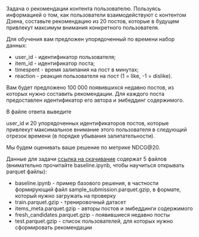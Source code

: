 Задача о рекомендации контента пользователю. Пользуясь информацией о том, как пользователи взаимодействуют с контентом Дзена, составьте рекомендацию из 20 постов, которые в будущем привлекут максимум внимания конкретного пользователя.

 
Для обучения вам предложен упорядоченный по времени набор данных:

- user_id - идентификатор пользователя;
- item_id - идентификатор поста;
- timespent - время залипания на пост в минутах;
- reaction - реакция пользователя на пост (1 = like, -1 = dislike).
 
Вам будет предложено 100 000 появившихся недавно постов, из которых нужно составить рекомендации. Для каждого поста предоставлен идентификатор его автора и эмбеддинг содержимого.

 
В файле ответа выведите 

user_id и 20 упорядоченных идентификаторов постов, которые привлекут максимальное внимание этого пользователя в следующий отрезок времени (в порядке убывания залипательности).

 
Мы будем оценивать ваше решение по метрике NDCG@20.

 
Данные для задачи [ссылка на скачивание](https://cloud.mail.ru/public/irbY/67DnVFztd) содержат 5 файлов (внимательно прочитайте baseline.ipynb, чтобы научиться открывать parquet файлы):

- baseline.ipynb - пример базового решения, в частности формирующий файл sample_submission.parquet.gzip, в формате, который нужно загружать на проверку
- train.parquet.gzip - тренировочный датасет
- items_meta.parquet.gzip - авторы постов и эмбеддинги содержимого
- fresh_candidates.parquet.gzip - появившиеся недавно посты
- test.parquet.gzip - список пользователей, для которых нужно сформировать рекомендации
